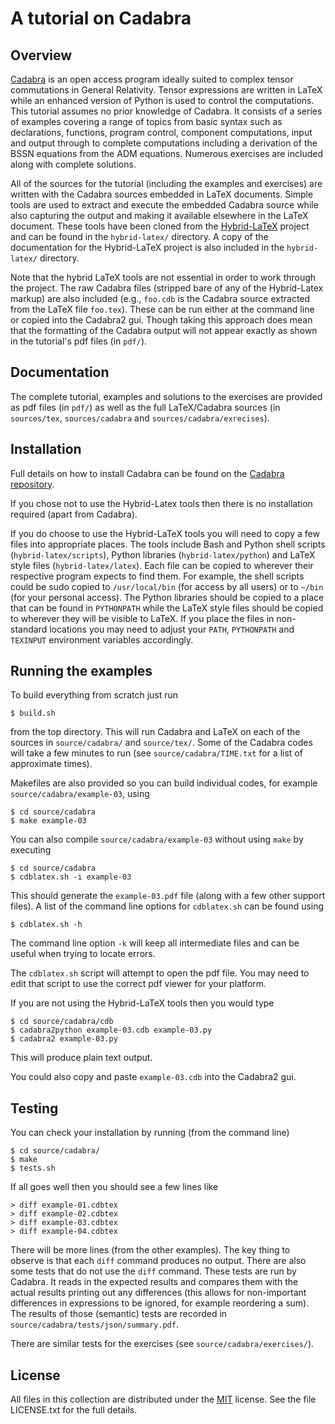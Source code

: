 # A tutorial on Cadabra

## Overview

[Cadabra][1] is an open access program ideally suited to complex tensor commutations in General Relativity. Tensor expressions are written in LaTeX while an enhanced version of Python is used to control the computations. This tutorial assumes no prior knowledge of Cadabra. It consists of a series of examples covering a range of topics from basic syntax such as declarations, functions, program control, component computations, input and output through to complete computations including a derivation of the BSSN equations from the ADM equations. Numerous exercises are included along with complete solutions.

All of the sources for the tutorial (including the examples and exercises) are written with the Cadabra sources embedded in LaTeX documents. Simple tools are used to extract and execute the embedded Cadabra source while also capturing the output and making it available elsewhere in the LaTeX document. These tools have been cloned from the [Hybrid-LaTeX][2] project and can be found in the `hybrid-latex/` directory. A copy of the documentation for the Hybrid-LaTeX project is also included in the `hybrid-latex/` directory.

Note that the hybrid LaTeX tools are not essential in order to work through the project. The raw Cadabra files (stripped bare of any of the Hybrid-Latex markup) are also included (e.g., `foo.cdb` is the Cadabra source extracted from the LaTeX file `foo.tex`). These can be run either at the command line or copied into the Cadabra2 gui. Though taking this approach does mean that the formatting of the Cadabra output will not appear exactly as shown in the tutorial's pdf files (in `pdf/`).

## Documentation

The complete tutorial, examples and solutions to the exercises are provided as pdf files (in `pdf/`) as well as the full LaTeX/Cadabra sources (in `sources/tex`, `sources/cadabra` and  `sources/cadabra/exrecises`).

## Installation

Full details on how to install Cadabra can be found on the [Cadabra repository][3].

If you chose not to use the Hybrid-Latex tools then there is no installation required (apart from Cadabra).

If you do choose to use the Hybrid-LaTeX tools you will need to copy a few files into appropriate places. The tools include Bash and Python shell scripts (`hybrid-latex/scripts`), Python libraries (`hybrid-latex/python`) and LaTeX style files (`hybrid-latex/latex`). Each file can be copied to wherever their respective program expects to find them. For example, the shell scripts could be sudo copied to `/usr/local/bin` (for access by all users) or to `~/bin` (for your personal access). The Python libraries should be copied to a place that can be found in `PYTHONPATH` while the LaTeX style files should be copied to wherever they will be visible to LaTeX. If you place the files in non-standard locations you may need to adjust your `PATH`, `PYTHONPATH` and `TEXINPUT` environment variables accordingly.

## Running the examples

To build everything from scratch just run

    $ build.sh

from the top directory. This will run Cadabra and LaTeX on each of the sources in `source/cadabra/` and `source/tex/`. Some of the Cadabra codes will take a few minutes to run (see `source/cadabra/TIME.txt` for a list of approximate times).

Makefiles are also provided so you can build individual codes, for example `source/cadabra/example-03`, using

    $ cd source/cadabra
    $ make example-03

You can also compile `source/cadabra/example-03` without using `make` by executing

    $ cd source/cadabra
    $ cdblatex.sh -i example-03

This should generate the `example-03.pdf` file (along with a few other support files). A list of the command line options for `cdblatex.sh` can be found using

    $ cdblatex.sh -h

The command line option `-k` will keep all intermediate files and can be useful when trying to locate errors.

The `cdblatex.sh` script will attempt to open the pdf file. You may need to edit that script to use the correct pdf viewer for your platform.

If you are not using the Hybrid-LaTeX tools then you would type

    $ cd source/cadabra/cdb
    $ cadabra2python example-03.cdb example-03.py
    $ cadabra2 example-03.py

This will produce plain text output.

You could also copy and paste `example-03.cdb` into the Cadabra2 gui.

## Testing

You can check your installation by running (from the command line)

    $ cd source/cadabra/
    $ make
    $ tests.sh

If all goes well then you should see a few lines like

    > diff example-01.cdbtex
    > diff example-02.cdbtex
    > diff example-03.cdbtex
    > diff example-04.cdbtex

There will be more lines (from the other examples). The key thing to observe is that each `diff` command produces no output. There are also some tests that do not use the `diff` command. These tests are run by Cadabra. It reads in the expected results and compares them with the actual results printing out any differences (this allows for non-important differences in expressions to be ignored, for example reordering a sum). The results of those (semantic) tests are recorded in `source/cadabra/tests/json/summary.pdf`.

There are similar tests for the exercises (see `source/cadabra/exercises/`).

## License

All files in this collection are distributed under the [MIT][4] license. See the file LICENSE.txt for the full details.

  [1]: https://cadabra.science
  [2]: https://github.com/leo-brewin/hybrid-latex
  [3]: https://github.com/kpeeters/cadabra2
  [4]: https://opensource.org/licenses/MIT

